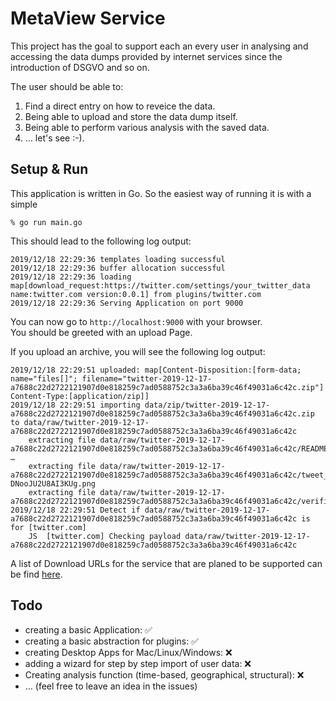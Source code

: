 # MetaView Service

This project has the goal to support each an every user in analysing and accessing the data dumps provided by internet services since the introduction of DSGVO and so on.

The user should be able to:

1. Find a direct entry on how to reveice the data.
2. Being able to upload and store the data dump itself.
3. Being able to perform various analysis with the saved data.
4. … let's see :-).


## Setup & Run

This application is written in Go. So the easiest way of running it is with a simple

```
% go run main.go
```

This should lead to the following log output:

```
2019/12/18 22:29:36 templates loading successful
2019/12/18 22:29:36 buffer allocation successful
2019/12/18 22:29:36 loading map[download_request:https://twitter.com/settings/your_twitter_data name:twitter.com version:0.0.1] from plugins/twitter.com
2019/12/18 22:29:36 Serving Application on port 9000
```

You can now go to `http://localhost:9000` with your browser.  
You should be greeted with an upload Page.  

If you upload an archive, you will see the following log output:

```
2019/12/18 22:29:51 uploaded: map[Content-Disposition:[form-data; name="files[]"; filename="twitter-2019-12-17-a7688c22d2722121907d0e818259c7ad0588752c3a3a6ba39c46f49031a6c42c.zip"] Content-Type:[application/zip]]
2019/12/18 22:29:51 importing data/zip/twitter-2019-12-17-a7688c22d2722121907d0e818259c7ad0588752c3a3a6ba39c46f49031a6c42c.zip to data/raw/twitter-2019-12-17-a7688c22d2722121907d0e818259c7ad0588752c3a3a6ba39c46f49031a6c42c
	extracting file data/raw/twitter-2019-12-17-a7688c22d2722121907d0e818259c7ad0588752c3a3a6ba39c46f49031a6c42c/README.txt
…
	extracting file data/raw/twitter-2019-12-17-a7688c22d2722121907d0e818259c7ad0588752c3a3a6ba39c46f49031a6c42c/tweet_media/1078942711678423040-DNooJU2U8AI3KUg.png
	extracting file data/raw/twitter-2019-12-17-a7688c22d2722121907d0e818259c7ad0588752c3a3a6ba39c46f49031a6c42c/verified.js
2019/12/18 22:29:51 Detect if data/raw/twitter-2019-12-17-a7688c22d2722121907d0e818259c7ad0588752c3a3a6ba39c46f49031a6c42c is for [twitter.com]
	JS	[twitter.com] Checking payload data/raw/twitter-2019-12-17-a7688c22d2722121907d0e818259c7ad0588752c3a3a6ba39c46f49031a6c42c
```

A list of Download URLs for the service that are planed to be supported can be find [here](providers.json).

## Todo

* creating a basic Application: ✅
* creating a basic abstraction for plugins: ✅
* creating Desktop Apps for Mac/Linux/Windows: ❌
* adding a wizard for step by step import of user data: ❌
* Creating analysis function (time-based, geographical, structural): ❌
* … (feel free to leave an idea in the issues)


